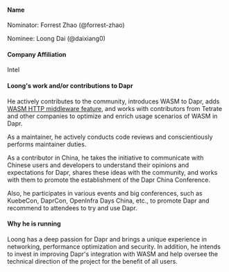 #### Name

Nominator: Forrest Zhao (@forrest-zhao)

Nominee: Loong Dai (@daixiang0)
 
#### Company Affiliation

Intel

#### Loong's work and/or contributions to Dapr

He actively contributes to the community, introduces WASM to Dapr, adds [WASM HTTP middleware feature](https://docs.dapr.io/reference/components-reference/supported-middleware/middleware-wasm/), and works with contributors from Tetrate and other companies to optimize and enrich usage scenarios of WASM in Dapr.

As a maintainer, he actively conducts code reviews and conscientiously performs maintainer duties.

As a contributor in China, he takes the initiative to communicate with Chinese users and developers to understand their opinions and expectations for Dapr, shares these ideas with the community, and works with them to promote the establishment of the Dapr China Conference.

Also, he participates in various events and big conferences, such as KuebeCon, DaprCon, OpenInfra Days China, etc., to promote Dapr and recommend to attendees to try and use Dapr.

#### Why he is running

Loong has a deep passion for Dapr and brings a unique experience in networking, performance optimization and security. In addition, he intends to invest in improving Dapr's integration with WASM and help oversee the technical direction of the project for the benefit of all users.
